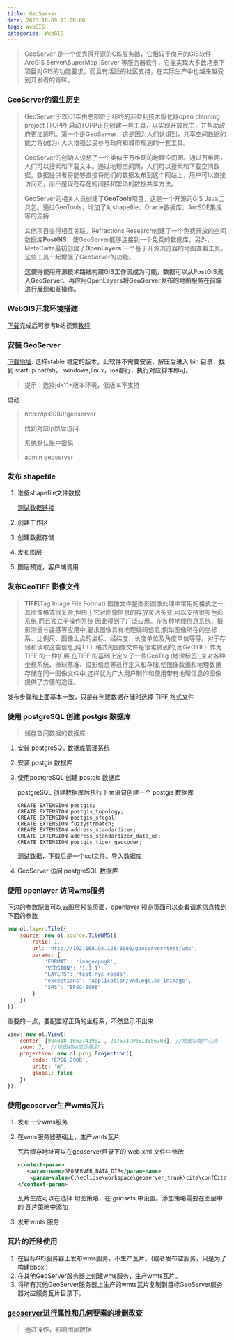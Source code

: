 ```yaml
---
title: GeoServer
date: 2023-10-09 11:00:00
tags: WebGIS
categories: WebGIS
---
```


> GeoServer 是一个优秀得开源的GIS服务器，它相较于商用的GIS软件 ArcGIS Server\SuperMap iServer 等服务器软件，它能实现大多数场景下项目对GIS的功能要求，而且有活跃的社区支持，在实际生产中也越来越受到开发者的青睐。
>
> 

### **GeoServer的诞生历史**

> GeoServer于2001年由总部位于纽约的非盈利技术孵化器open planning project (TOPP),启动TOPP正在创建一套工具，以实现开放民主，并帮助政府更加透明。第一个是GeoServer，这是因为人们认识到，共享空间数据的能力将(成为) 大大增强公民参与政府和城市规划的一套工具。
>
> GeoServer的创始人设想了一个类似于万维网的地理空间网。通过万维网，人们可以搜索和下载文本。通过地理空间网，人们可以搜索和下载空问数据。数据提供者将能够直接将他们的数据发布到这个网站上，用户可以直接访问它，而不是现在存在的间接和繁琐的数据共享方法。
>
> GeoServer的相关人员创建了**GeoTools**项目，这是一个开源的GIS Java工具包。通过GeoTools，增加了对shapefile、Oracle数据库、ArcSDE集成等的支持
>
> 其他项目变得相互关联。Refractions Research创建了一个免费开放的空间数据库**PostGIS**，使GeoServer能够连接到一个免费的数据库。另外，MetaCarta最初创建了**OpenLayers**.一个基于开源浏览器的地图查看工具。这些工具一起增强了GeoServer的功能。
>
> **这使得使用开源技术路线构建GIS工作流成为可能，数据可以从PostGIS流入GeoServer、再应用OpenLayers将GeoServer发布的地图服务在前端进行展现和互操作。**

### WebGIS开发环境搭建

[下载](https://pan.baidu.com/s/19pQDJzOeI_-7VtA-JVtwHQ)完成后可参考b站视频[教程](https://www.bilibili.com/video/BV1vk4y127P8/?spm_id_from=333.337.search-card.all.click&vd_source=727712d64f5d5487bf0a89c7b9de461d)

<!--more-->

### 安装 GeoServer

[下载地址](https://geoserver.org/download/): 选择stable 稳定的版本。此软件不需要安装，解压后进入 bin 目录，找到 startup.bat/sh。 windows,linux，ios都行，执行对应脚本即可。

> 提示：选择jdk11+版本环境，低版本不支持

启动

> http://ip:8080/geoserver
>
> 找到对应ip然后访问
>
> 系统默认账户密码
>
> admin	geoserver

### 发布 shapefile 

1. 准备shapefile文件数据

	[测试数据链接](https://docs.geoserver.org/stable/en/user/_downloads/30e405b790e068c43354367cb08e71bc/nyc_roads.zip)

2. 创建工作区

3. 创建数据存储

4. 发布图层

5. 图层预览，客户端调用



### 发布GeoTIFF 影像文件

> **TIFF**(Tag Image File Format) 图像文件是图形图像处理中常用的格式之一,其图像格式很复杂,但由于它对图像信息的存放灵活多变,可以支持很多色彩系统,而且独立于操作系统
> 因此得到了广泛应用。在各种地理信息系统、摄影测量与遥感等应用中,要求图像具有地理编码信息,例如图像所在的坐标系、比例尺、图像上点的坐标、经纬度、长度单位及角度单位等等。对于存储和读取这些信息,纯TIFF 格式的图像文件是很难做到的,而GeOTIFF 作为TIFF 的一种扩展,在TIFF 的基础上定义了一些GeoTag (地理标签),来对各种坐标系统、椭球基准、投影信息等进行定义和存储,使图像数据和地理数据存储在同一图像文件中,这样就为广大用户制作和使用带有地理信息的图像提供了方便的途径。

发布步骤和上面基本一致，只是在创建数据存储时选择 TIFF 格式文件



### 使用 postgreSQL 创建 postgis 数据库

> 储存空间数据的数据库

1. 安装 postgreSQL 数据库管理系统

2. 安装 postgis 数据库

3. 使用postgreSQL 创建 postgis 数据库

	postgreSQL  创建数据库后执行下面语句创建一个 postgis 数据库

	```shell
	CREATE EXTENSION postgis;
	CREATE EXTENSION postgis_topology;
	CREATE EXTENSION postgis_sfcgal;
	CREATE EXTENSION fuzzystrmatch;
	CREATE EXTENSION address_standardizer;
	CREATE EXTENSION address_standardizer_data_us;
	CREATE EXTENSION postgis_tiger_geocoder;
	```

	[测试数据](https://docs.geoserver.org/stable/en/user/_downloads/bbd4b941ceb36074c9d19feab3f57609/nyc_buildings.zip)，下载后是一个sql文件。导入数据库

4. GeoServer 访问 postgreSQL 数据库



### 使用 openlayer  访问wms服务

下边的参数配置可以去图层预览页面，openlayer 预览页面可以查看请求信息找到下面的参数

```js
new ol.layer.Tile({
    source: new ol.source.TileWMS({
        ratio: 1,
        url: 'http://192.168.94.128:8080/geoserver/test/wms',
        params: {
            'FORMAT': 'image/png8',
            'VERSION': '1.1.1',
            "LAYERS": 'test:nyc_roads',
            "exceptions": 'application/vnd.ogc.se_inimage',
            "SRS": "EPSG:2908"
        }
    })
})
```

重要的一点，要配置好正确的坐标系，不然显示不出来

```js
view: new ol.View({
    center: [984018.1663741902 , 207673.09513056703], //地图初始中心点
    zoom: 7,  //地图初始显示级别
    projection: new ol.proj.Projection({
        code: 'EPSG:2908',
        units: 'm',
        global: false
    })
}),
```



### 使用geoserver生产wmts瓦片

1. 发布一个wms服务

2. 在wms服务器基础上，生产wmts瓦片

	瓦片缓存地址可以在geoserver目录下的 web.xml 文件中修改

	```xml
	<context-param>
	   <param-name>GEOSERVER_DATA_DIR</param-name>
	    <param-value>C:\eclipse\workspace\geoserver_trunk\cite\confCiteWFSPostGIS</param-value>
	</context-param>
	```

	瓦片生成可以在选择 切图策略，在 gridsets 中设置。添加策略需要在图层中的 瓦片策略中添加

3. 发布wmts 服务

### 瓦片的迁移使用

1. 在目标GIS服务器上发布wms服务，不生产瓦片。(或者发布空服务，只是为了构建bbox )
2. 在其他GeoServer服务器上创建wms服务，生产wmts瓦片。
3. 将所有其他GeoServer服务器上生产的wmts瓦片复制到目标GeoServer服务器对应服务瓦片目录下。



### [geoserver进行属性和几何要素的增删改查](https://zhuanlan.zhihu.com/p/381601300)

> 通过操作，影响图层数据